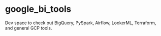 # google_bi_tools
Dev space to check out BigQuery, PySpark, Airflow, LookerML, Terraform, and general GCP tools.
